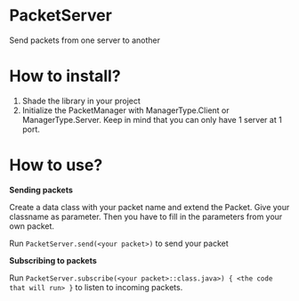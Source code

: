 # PacketServer
Send packets from one server to another

# How to install?
1) Shade the library in your project
2) Initialize the PacketManager with ManagerType.Client or ManagerType.Server. Keep in mind that you can only have 1 server at 1 port.

# How to use?
**Sending packets**

Create a data class with your packet name and extend the Packet. Give your classname as parameter. Then you have to fill in the parameters from your own packet.

Run `PacketServer.send(<your packet>)` to send your packet

**Subscribing to packets**

Run `PacketServer.subscribe(<your packet>::class.java>) { <the code that will run> }` to listen to incoming packets.